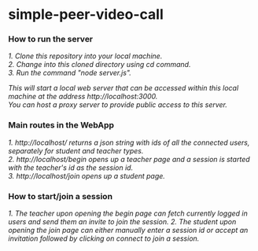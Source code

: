 # simple-peer-video-call

### How to run the server
_1. Clone this repository into your local machine._  
_2. Change into this cloned directory using cd command._  
_3. Run the command "node server.js"._  

_This will start a local web server that can be accessed within this local machine at the address http://localhost:3000._  
_You can host a proxy server to provide public access to this server._


### Main routes in the WebApp
_1. http://localhost/ returns a json string with ids of all the connected users, separately for student and teacher types._  
_2. http://localhost/begin opens up a teacher page and a session is started with the teacher's id as the session id._  
_3. http://localhost/join opens up a student page._



### How to start/join a session
_1. The teacher upon opening the begin page can fetch currently logged in users and send them an invite to join the session._
_2. The student upon opening the join page can either manually enter a session id or accept an invitation followed by clicking on connect to join a session._
